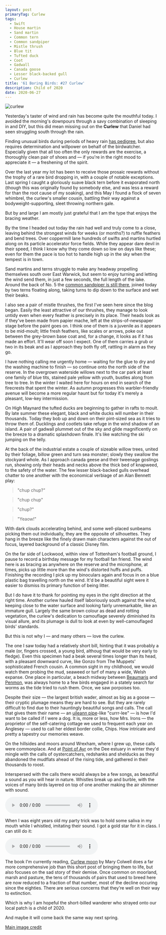 ```yaml
---
layout: post
primaryTag: Curlew
tags:
  - Swift
  - House martin
  - Sand martin
  - Common tern
  - Common sandpiper
  - Mistle thrush
  - Blue tit
  - Tufted duck
  - Coot
  - Gadwall
  - Canada goose
  - Lesser black-backed gull
  - Curlew
title: '61 Boring Birds: #27 Curlew'
description: Child of 2020
date: 2020-06-27
---
```

![curlew](/assets/img/curlew.jpg)

Yesterday's taster of wind and rain has become quite the mouthful today. I avoided the morning's downpours through a savy combination of sleeping in and DIY, but this did mean missing out on the **Curlew** that Daniel had seen struggling south through the rain.

Finding unusual birds during periods of heavy rain [has pedigree](http://www.wheresrhys.co.uk/2020/06/03/starling.html), but also requires determination and willpower on behalf of the birdwatcher. Especially given that all too often the only rewards are the exercise, a thoroughly clean pair of shoes and &mdash; if you're in the right mood to appreciate it &mdash; a freshening of the spirit.

Over the last year my lot has been to receive those prosaic rewards without the trophy of a rare bird dropping in, with a couple of notable exceptions. Last spring I caught a gloriously suave black tern before it evaporated north (though this was originally found by somebody else, and was less a reward for than the root cause of my soaking), and this May I found a flock of seven whimbrel, the curlew's smaller cousin, battling their way against a bodyweight-supporting, sleet throwing northern gale.

But by and large I am mostly just grateful that I am the type that enjoys the bracing weather.

By the time I headed out today the rain had well and truly come to a close, leaving behind the strongest winds for weeks (or months?) to ruffle feathers and bend trees. Over coppermill lane hundreds of swifts and martins hurtled along on its particle accelerator force fields. While they appear dare devil in their speed, I think I know why they come down so low on days like these; even for them the pace is too hot to handle high up in the sky when the tempest is in town.

Sand martins and terns struggle to make any headway propelling themselves south over East Warwick, but seem to enjoy turning and letting the wind send them, in just a few seconds, the full length of the lake. Around the back of No. 5 the [common sandpiper is still there](http://www.wheresrhys.co.uk/2020/06/23/common-sandpiper.html), joined today by two terns floating along, taking turns to dip down to the surface and wet their beaks.

I also see a pair of mistle thrushes, the first I've seen here since the blog began. Easily the least attractive of our thrushes, they manage to look untidy even when every feather is precisely in its place. Their heads look as if they've been made from papier mache, left at the strips-of-newspaper stage before the paint goes on. I think one of them is a juvenile as it appears to be mid-moult; little fresh feathers, like scales or arrows, poke out between the grey-brown base coat and, for a change, it looks as if it has made an effort. It'll wear off soon I expect. One of them carries a grub or two in its beak and as I approach they both fly off, rattling in alarm as they go.

I have nothing calling me urgently home &mdash; waiting for the glue to dry and the washing machine to finish &mdash; so continue onto the north side of the reserve. In the overgrown waterside willows next to the car park at least one family of blue tits, stained pale yellow with youth, bustles along from tree to tree. In the winter I waited here for hours on end in search of the firecrests that spent the winter. As autumn progresses this warbler-friendly avenue will become a more regular haunt but for today it's merely a pleasant, low-key intermission.

On High Maynard the tufted ducks are beginning to gather in rafts to moult. By late summer these elegant, black and white ducks will number in their thousands. Today they bob up and down on their pint-sized sea as it tries to throw them of. Ducklings and cootlets take refuge in the wind shadow of an island. A pair of gadwall plummet out of the sky and glide magnificently on the breeze to a dramatic splashdown finale. It's like watching the ski jumping on the telly. 

At the back of the industrial estate a couple of sizeable willow trees, united by their foliage, billow green and turn sea monster; slowly they swallow the stockyard whole. As I approach canada geese and their tweenage goslings run, showing only their heads and necks above the thick bed of knapweed, to the safety of the water. The few lesser black-backed gulls overhead chatter to one another with the economical verbiage of an Alan Bennett play:

> "chup chup?"

> "chup chup"

> "chup?"

> "Yeaow!"

With dark clouds accelerating behind, and some well-placed sunbeams picking them out individually, they are the opposite of silhouettes. They hang in the breeze like the finely drawn main characters against the out of focus, layered background of a classic Disney film.

On the far side of Lockwood, within view of Tottenham's football ground, I pause to record a birthday message for my football fan friend. The wind here is as bracing as anywhere on the reserve and the microphone, at times, picks up little more than the wind's distorted huffs and puffs. Finishing the recording I pick up my binoculars again and focus in on a blue plastic bag travelling north on the wind. It'd be a beautiful sight were it easier to dismiss its primary function of being litter.

But I do have it to thank for pointing my eyes in the right direction at the right time. Another curlew hauled itself laboriously south against the wind, keeping close to the water surface and looking fairly unremarkable, like an immature gull. Largely the same brown colour as dead and rotting vegetation, the curlew's dedication to camouflage severely diminished its visual allure, and its plumage is dull to look at even by well-camouflaged birds' standards.

But this is not why I &mdash; and many others &mdash; love the curlew.

The one I saw today had a relatively short bill, hinting that it was probably a male (or, fingers crossed, a young bird, althoug that would be very early to fledge). Even this specimen had a beak several times longer than its head, with a pleasant downward curve, like Gonzo from The Muppets' sophisticated French cousin. A common sight in my childhood, we would watch them probing the mud, seaweed or turf of many a wide, Welsh expanse. One place in particular, a beach midway between [Beaumaris](https://en.wikipedia.org/wiki/Beaumaris) and [Penmon](https://en.wikipedia.org/wiki/Penmon), was always home to a few birds engaged in a stately search for worms as the tide tried to rush them. Once, we saw porpoises too.

Despite their size &mdash; the largest british wader, almost as big as a goose &mdash; their cryptic plumage means they are hard to see. But they are rarely difficult to find due to their hauntingly beautiful songs and calls. The call that gives them their name &mdash; an [uileann pipe](https://www.youtube.com/watch?v=6n9VVZS6TLY)-like "currr-lee" &mdash; is how I'd want to be called if I were a dog. It is, more or less, how Mrs. Irons &mdash; the proprietor of the self-catering cottage we used to frequent each year on Anglesey &mdash; used to call her eldest border collie, Chips. How intricate and pretty a tapestry our memories weave.

On the hillsides and moors around Wrexham, where I grew up, these calls were commonplace. And at [Point of Ayr](https://www.rspb.org.uk/reserves-and-events/reserves-a-z/dee-estuary-point-of-ayr/) on the Dee estuary in winter they'd mingle with the calls of oystercatchers, redshanks and shelducks as they abandoned the mudflats ahead of the rising tide, and gathered in their thousands to roost. 

Interspersed with the calls there would always be a few songs, as beautiful a sound as you will hear in nature. Whistles break up and burble, with the voices of many birds layered on top of one another making the air shimmer with sound. 

<audio controls>
  <source src="/assets/curlew.mp3" type="audio/mpeg">
</audio>

When I was eight years old my party trick was to hold some saliva in my mouth while I whistled, imitating their sound. I got a gold star for it in class. I can still do it:

<audio controls>
  <source src="/assets/rhys-curlew.mp3" type="audio/mpeg">
</audio>

The book I'm currently reading, [Curlew moon](https://wordery.com/curlew-moon-mary-colwell-9780008241070) by Mary Colwell does a far more comprehensive job than this short post of bringing them to life, but also focuses on the sad story of their demise. Once common on moorland, marsh and pasture, the tens of thousands of pairs that used to breed here are now reduced to a fraction of that number, most of the decline occuring since the eighties. There are serious concerns that they're well on their way to extinction.

Which is why I am hopeful the short-billed wanderer who strayed onto our local patch is a child of 2020.

And maybe it will come back the same way next spring.

[Main image credit](https://www.flickr.com/photos/smudge9000/11135469354)
